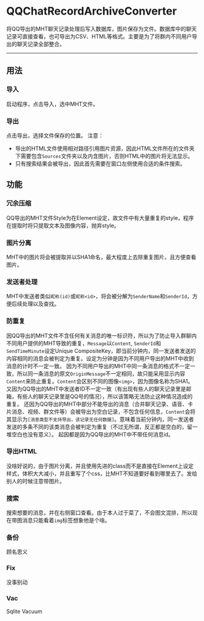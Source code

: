 # QQChatRecordArchiveConverter

将QQ导出的MHT聊天记录处理后写入数据库，图片保存为文件。数据库中的聊天记录可直接查看，也可导出为CSV、HTML等格式。主要是为了将群内不同用户导出的聊天记录全部整合。

---

## 用法

### 导入

启动程序，点击导入，选中MHT文件。

### 导出

点击导出，选择文件保存的位置。
注意：

- 导出的HTML文件使用相对路径引用图片资源，因此HTML文件所在的文件夹下需要包含`Sources`文件夹以及内含图片，否则HTML中的图片将无法显示。
- 只有搜索结果会被导出，因此首先需要在窗口左侧使用合适的条件搜索。

## 功能

### 冗余压缩

QQ导出的MHT文件Style为在Element设定，故文件中有大量重复的style，程序在提取时将只提取文本及图像内容，抛弃style。

### 图片分离

MHT中的图片将会被提取并以SHA1命名，最大程度上去除重复图片，且方便查看图片。

### 发送者处理

MHT中发送者类似`昵称(id)`或`昵称<id>`，将会被分解为`SenderName`和`SenderId`，方便后续处理以及查找。

### 防重复

因QQ导出的MHT文件不含任何有关消息的唯一标识符，所以为了防止导入群聊内不同用户提供的MHT导致的重复，`Message`以`Content`, `SenderId`和`SendTimeMinute`设定Unique CompositeKey，即当前分钟内，同一发送者发送的内容相同的消息会被判定为重复。设定为分钟是因为不同用户导出的MHT中收到消息的计时不一定一致。
因为不同用户导出的MHT中同一条消息的格式不一定一致，所以同一条消息的原文`OriginMessage`不一定相同，故只能采用显示内容`Content`来防止重复。`Content`会区别不同的图像`<img>`，因为图像名称为SHA1。
又因为QQ导出的MHT中发送者ID不一定一致（有出现有些人的聊天记录里是邮箱，有些人的聊天记录里是QQ号的情况），所以该策略无法防止这种情况造成的重复。
还因为QQ导出的MHT中部分不能导出的消息（合并聊天记录、语音、卡片消息、视频、群文件等）会被导出为空白记录，不包含任何信息，`Content`会将其显示为`[消息类型不支持导出，该记录无任何数据]`。意味着当前分钟内，同一发送者发送的多条不同的该类消息会被判定为重复（不过无所谓，反正都是空白的，留一堆空白也没有意义）。
起因都是因为QQ导出的MHT中不带任何消息id。

### 导出HTML

没啥好说的，由于图片分离，并且使用先进的class而不是直接在Element上设定样式，体积大大减小，并且重写了个css，比MHT不知道要好看到哪里去了。发给别人的时候注意带图片。

### 搜索

搜索想要的消息，并在右侧窗口查看。由于本人过于菜了，不会图文混排，所以现在带图消息只能看着`img`标签想象他是个啥。

### 备份

顾名思义

### Fix

没事别动

### Vac

Sqlite Vacuum
